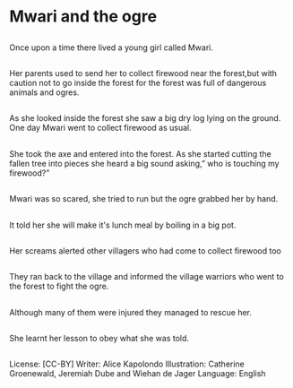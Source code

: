 # Mwari and the ogre

##
Once upon a time there lived a young girl
called Mwari.

##
Her parents used to send her to collect
firewood near the forest,but with caution not to
go inside the forest for the forest was full of
dangerous animals and ogres.

##
As she looked inside the forest she saw a big
dry log lying on the ground. One day Mwari
went to collect firewood as usual.

##
She took the axe and entered into the forest.
As she started cutting the fallen tree into
pieces she heard a big sound asking,” who is
touching my firewood?”

##
Mwari was so scared, she tried
to run but the ogre grabbed her
by hand.

##
It told her she will make it's lunch meal by
boiling in a big pot.

##
Her screams alerted other villagers who had
come to collect firewood too

##
They ran back to the village and
informed the village warriors
who went to the forest to fight
the ogre.

##
Although many of them were
injured they managed to rescue
her.

##
She learnt her lesson to obey
what she was told.

##
License: [CC-BY]
Writer: Alice Kapolondo
Illustration: Catherine Groenewald, Jeremiah Dube and Wiehan de Jager
Language: English
